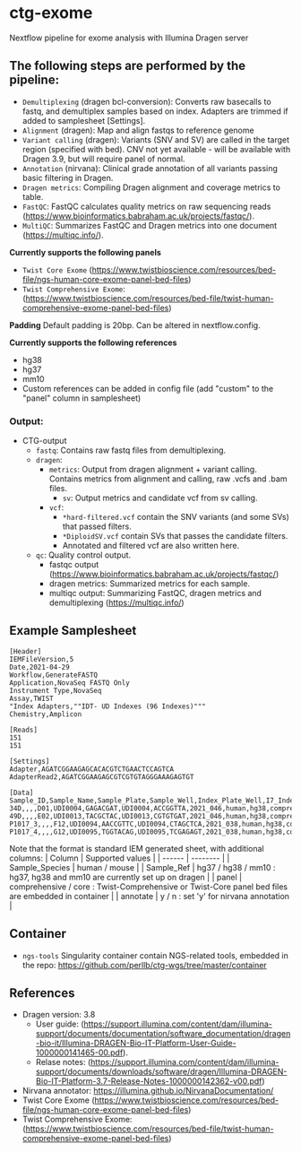 # ctg-exome 

Nextflow pipeline for exome analysis with Illumina Dragen server

## The following steps are performed by the pipeline:

* `Demultiplexing` (dragen bcl-conversion): Converts raw basecalls to fastq, and demultiplex samples based on index. Adapters are trimmed if added to samplesheet [Settings].
* `Alignment` (dragen): Map and align fastqs to reference genome
* `Variant calling` (dragen): Variants (SNV and SV) are called in the target region (specified with bed). CNV not yet available - will be available with Dragen 3.9, but will require panel of normal.  
* `Annotation` (nirvana): Clinical grade annotation of all variants passing basic filtering in Dragen. 
* `Dragen metrics`: Compiling Dragen alignment and coverage metrics to table.
* `FastQC`: FastQC calculates quality metrics on raw sequencing reads (https://www.bioinformatics.babraham.ac.uk/projects/fastqc/). 
* `MultiQC`: Summarizes FastQC and Dragen metrics into one document (https://multiqc.info/).

**Currently supports the following panels**
- `Twist Core Exome` (https://www.twistbioscience.com/resources/bed-file/ngs-human-core-exome-panel-bed-files)   
- `Twist Comprehensive Exome`: (https://www.twistbioscience.com/resources/bed-file/twist-human-comprehensive-exome-panel-bed-files)

**Padding**
Default padding is 20bp. Can be altered in nextflow.config.

**Currently supports the following references**
- hg38
- hg37
- mm10
- Custom references can be added in config file (add "custom" to the "panel" column in samplesheet)


### Output:
* CTG-output
    * `fastq`: Contains raw fastq files from demultiplexing.
    * `dragen`: 
      * `metrics`: Output from dragen alignment + variant calling. Contains metrics from alignment and calling, raw .vcfs and .bam files. 
         * `sv`: Output metrics and candidate vcf from sv calling.       
      * `vcf`: 
         * `*hard-filtered.vcf` contain the SNV variants (and some SVs) that passed filters. 
         * `*DiploidSV.vcf` contain SVs that passes the candidate filters. 
         * Annotated and filtered vcf are also written here.
    * `qc`: Quality control output. 
        * fastqc output (https://www.bioinformatics.babraham.ac.uk/projects/fastqc/)
        * dragen metrics: Summarized metrics for each sample.
        * multiqc output: Summarizing FastQC, dragen metrics and demultiplexing (https://multiqc.info/)

## Example Samplesheet
```
[Header]
IEMFileVersion,5
Date,2021-04-29
Workflow,GenerateFASTQ
Application,NovaSeq FASTQ Only
Instrument Type,NovaSeq
Assay,TWIST
"Index Adapters,""IDT- UD Indexes (96 Indexes)"""
Chemistry,Amplicon

[Reads]
151
151

[Settings]
Adapter,AGATCGGAAGAGCACACGTCTGAACTCCAGTCA
AdapterRead2,AGATCGGAAGAGCGTCGTGTAGGGAAAGAGTGT

[Data]
Sample_ID,Sample_Name,Sample_Plate,Sample_Well,Index_Plate_Well,I7_Index_ID,index,I5_Index_ID,index2,Sample_Project,Sample_Species,Sample_Ref,panel,annotate
34D,,,,D01,UDI0004,GAGACGAT,UDI0004,ACCGGTTA,2021_046,human,hg38,comprehensive,y                                                                      
49D,,,,E02,UDI0013,TACGCTAC,UDI0013,CGTGTGAT,2021_046,human,hg38,comprehensive,y                                                                      
P1017_3,,,,F12,UDI0094,AACCGTTC,UDI0094,CTAGCTCA,2021_038,human,hg38,core,y                                                                           
P1017_4,,,,G12,UDI0095,TGGTACAG,UDI0095,TCGAGAGT,2021_038,human,hg38,core,y   
```

Note that the format is standard IEM generated sheet, with additional columns:
| Column | Supported values |
| ------ | -------- |
| Sample_Species | human / mouse |
| Sample_Ref | hg37 / hg38 / mm10 : hg37, hg38 and mm10 are currently set up on dragen |
| panel | comprehensive / core : Twist-Comprehensive or Twist-Core panel bed files are embedded in container |
| annotate | y / n : set 'y' for nirvana annotation |

## Container
- `ngs-tools` Singularity container contain NGS-related tools, embedded in the repo: 
https://github.com/perllb/ctg-wgs/tree/master/container 

## References
- Dragen version: 3.8
    - User guide: (https://support.illumina.com/content/dam/illumina-support/documents/documentation/software_documentation/dragen-bio-it/Illumina-DRAGEN-Bio-IT-Platform-User-Guide-1000000141465-00.pdf). 
    - Relase notes: (https://support.illumina.com/content/dam/illumina-support/documents/downloads/software/dragen/Illumina-DRAGEN-Bio-IT-Platform-3.7-Release-Notes-1000000142362-v00.pdf)
- Nirvana annotator: https://illumina.github.io/NirvanaDocumentation/
- Twist Core Exome (https://www.twistbioscience.com/resources/bed-file/ngs-human-core-exome-panel-bed-files)   
- Twist Comprehensive Exome: (https://www.twistbioscience.com/resources/bed-file/twist-human-comprehensive-exome-panel-bed-files)




